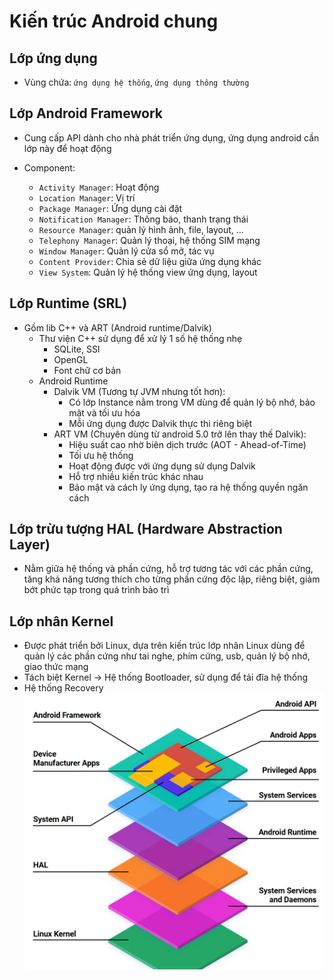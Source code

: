 # Kiến trúc Android chung
## Lớp ứng dụng
- Vùng chứa: `ứng dụng hệ thống`, `ứng dụng thông thường`

## Lớp Android Framework
- Cung cấp API dành cho nhà phát triển ứng dụng, ứng dụng android cần lớp này để hoạt động
- Component:

  + `Activity Manager`: Hoạt động
  + `Location Manager`: Vị trí
  + `Package Manager`: Ứng dụng cài đặt
  + `Notification Manager`: Thông báo, thanh trạng thái
  + `Resource Manager`: quản lý hình ảnh, file, layout, ...
  + `Telephony Manager`: Quản lý thoại, hệ thống SIM mạng
  + `Window Manager`: Quản lý cửa sổ mở, tác vụ
  + `Content Provider`: Chia sẻ dữ liệu giữa ứng dụng khác
  + `View System`: Quản lý hệ thống view ứng dụng, layout

## Lớp Runtime (SRL)
- Gồm lib C++ và ART (Android runtime/Dalvik)
  + Thư viện C++ sử dụng để xử lý 1 số hệ thống nhẹ
    + SQLite, SSl
    + OpenGL
    + Font chữ cơ bản
  + Android Runtime
    + Dalvik VM (Tương tự JVM nhưng tốt hơn):
       + Có lớp Instance nằm trong VM dùng để quản lý bộ nhớ, bảo mật và tối ưu hóa
       + Mỗi ứng dụng được Dalvik thực thi riêng biệt
    + ART VM (Chuyên dùng từ android 5.0 trở lên thay thế Dalvik):
       + Hiệu suất cao nhờ biên dịch trước (AOT - Ahead-of-Time)
       + Tối ưu hệ thống
       + Hoạt động được với ứng dụng sử dụng Dalvik
       + Hỗ trợ nhiều kiến trúc khác nhau
       + Bảo mật và cách ly ứng dụng, tạo ra hệ thống quyền ngăn cách

## Lớp trừu tượng HAL (Hardware Abstraction Layer)
- Nằm giữa hệ thống và phần cứng, hỗ trợ tương tác với các phần cứng, tăng khả năng tương thích cho từng phần cứng độc lập, riêng biệt, giảm bớt phức tạp trong quá trình bảo trì

## Lớp nhân Kernel
- Được phát triển bởi Linux, dựa trên kiến trúc lớp nhân Linux dùng để quản lý các phần cứng như tai nghe, phím cứng, usb, quản lý bộ nhớ, giao thức mạng
- Tách biệt Kernel -> Hệ thống Bootloader, sử dụng để tải đĩa hệ thống
- Hệ thống Recovery
![alt text](image.png)